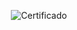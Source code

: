 <div align="center">

![Certificado](https://user-images.githubusercontent.com/86432393/209251971-7f20c0de-12cf-46a8-8e95-739f48563f6c.png)

</div>